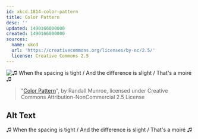 ```yaml
---
id: xkcd.1814-color-pattern
title: Color Pattern
desc: ''
updated: 1490166000000
created: 1490166000000
sources:
  name: xkcd
  url: 'https://creativecommons.org/licenses/by-nc/2.5/'
  license: Creative Commons 2.5
---
```

![♫ When the spacing is tight / And the difference is slight / That's a moiré ♫](https://imgs.xkcd.com/comics/color_pattern.png)
> "[Color Pattern](https://xkcd.com/1814/)", by Randall Munroe, licensed under Creative Commons Attribution-NonCommercial 2.5 License

## Alt Text
♫ When the spacing is tight / And the difference is slight / That's a moiré ♫
